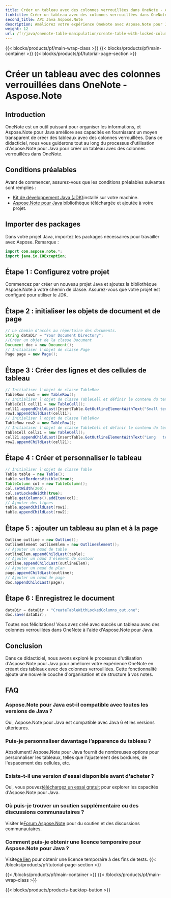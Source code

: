 ```yaml
---
title: Créer un tableau avec des colonnes verrouillées dans OneNote - Aspose.Note
linktitle: Créer un tableau avec des colonnes verrouillées dans OneNote - Aspose.Note
second_title: API Java Aspose.Note
description: Améliorez votre expérience OneNote avec Aspose.Note pour Java. Apprenez à créer des tableaux avec des colonnes verrouillées à l'aide d'un guide étape par étape. Téléchargez votre essai gratuit maintenant !
weight: 12
url: /fr/java/onenote-table-manipulation/create-table-with-locked-columns/
---
```


{{< blocks/products/pf/main-wrap-class >}}
{{< blocks/products/pf/main-container >}}
{{< blocks/products/pf/tutorial-page-section >}}

# Créer un tableau avec des colonnes verrouillées dans OneNote - Aspose.Note

## Introduction
OneNote est un outil puissant pour organiser les informations, et Aspose.Note pour Java améliore ses capacités en fournissant un moyen transparent de créer des tableaux avec des colonnes verrouillées. Dans ce didacticiel, nous vous guiderons tout au long du processus d'utilisation d'Aspose.Note pour Java pour créer un tableau avec des colonnes verrouillées dans OneNote.
## Conditions préalables
Avant de commencer, assurez-vous que les conditions préalables suivantes sont remplies :
- [Kit de développement Java (JDK)](https://www.oracle.com/java/technologies/javase-downloads.html)installé sur votre machine.
- [Aspose.Note pour Java](https://downloads.aspose.com/note/java) bibliothèque téléchargée et ajoutée à votre projet.
## Importer des packages
Dans votre projet Java, importez les packages nécessaires pour travailler avec Aspose. Remarque :
```java
import com.aspose.note.*;
import java.io.IOException;
```
## Étape 1 : Configurez votre projet
Commencez par créer un nouveau projet Java et ajoutez la bibliothèque Aspose.Note à votre chemin de classe. Assurez-vous que votre projet est configuré pour utiliser le JDK.
## Étape 2 : initialiser les objets de document et de page
```java
// Le chemin d'accès au répertoire des documents.
String dataDir = "Your Document Directory";
//Créer un objet de la classe Document
Document doc = new Document();
// Initialiser l'objet de classe Page
Page page = new Page();
```
## Étape 3 : Créer des lignes et des cellules de tableau
```java
// Initialiser l'objet de classe TableRow
TableRow row1 = new TableRow();
// Initialiser l'objet de classe TableCell et définir le contenu du texte
TableCell cell11 = new TableCell();
cell11.appendChildLast(InsertTable.GetOutlineElementWithText("Small text"));
row1.appendChildLast(cell11);
// Initialiser l'objet de classe TableRow
TableRow row2 = new TableRow();
// Initialiser l'objet de classe TableCell et définir le contenu du texte
TableCell cell21 = new TableCell();
cell21.appendChildLast(InsertTable.GetOutlineElementWithText("Long   text    with    several   words and    spaces."));
row2.appendChildLast(cell21);
```
## Étape 4 : Créer et personnaliser le tableau
```java
// Initialiser l'objet de classe Table
Table table = new Table();
table.setBordersVisible(true);
TableColumn col = new TableColumn();
col.setWidth(200);
col.setLockedWidth(true);
table.getColumns().addItem(col);
// Ajouter des lignes
table.appendChildLast(row1);
table.appendChildLast(row2);
```
## Étape 5 : ajouter un tableau au plan et à la page
```java
Outline outline = new Outline();
OutlineElement outlineElem = new OutlineElement();
// Ajouter un nœud de table
outlineElem.appendChildLast(table);
// Ajouter un nœud d'élément de contour
outline.appendChildLast(outlineElem);
// Ajouter un nœud de plan
page.appendChildLast(outline);
// Ajouter un nœud de page
doc.appendChildLast(page);
```
## Étape 6 : Enregistrez le document
```java
dataDir = dataDir + "CreateTableWithLockedColumns_out.one";
doc.save(dataDir);
```
Toutes nos félicitations! Vous avez créé avec succès un tableau avec des colonnes verrouillées dans OneNote à l'aide d'Aspose.Note pour Java.
## Conclusion
Dans ce didacticiel, nous avons exploré le processus d'utilisation d'Aspose.Note pour Java pour améliorer votre expérience OneNote en créant des tableaux avec des colonnes verrouillées. Cette fonctionnalité ajoute une nouvelle couche d'organisation et de structure à vos notes.
## FAQ
### Aspose.Note pour Java est-il compatible avec toutes les versions de Java ?
Oui, Aspose.Note pour Java est compatible avec Java 6 et les versions ultérieures.
### Puis-je personnaliser davantage l’apparence du tableau ?
Absolument! Aspose.Note pour Java fournit de nombreuses options pour personnaliser les tableaux, telles que l'ajustement des bordures, de l'espacement des cellules, etc.
### Existe-t-il une version d'essai disponible avant d'acheter ?
 Oui, vous pouvez[téléchargez un essai gratuit](https://releases.aspose.com/) pour explorer les capacités d'Aspose.Note pour Java.
### Où puis-je trouver un soutien supplémentaire ou des discussions communautaires ?
 Visiter le[Forum Aspose.Note](https://forum.aspose.com/c/note/28) pour du soutien et des discussions communautaires.
### Comment puis-je obtenir une licence temporaire pour Aspose.Note pour Java ?
 Visite[ce lien](https://purchase.aspose.com/temporary-license/) pour obtenir une licence temporaire à des fins de tests.
{{< /blocks/products/pf/tutorial-page-section >}}

{{< /blocks/products/pf/main-container >}}
{{< /blocks/products/pf/main-wrap-class >}}

{{< blocks/products/products-backtop-button >}}
